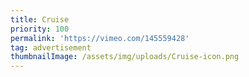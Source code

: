 ```yaml
---
title: Cruise
priority: 100
permalink: 'https://vimeo.com/145559428'
tag: advertisement
thumbnailImage: /assets/img/uploads/Cruise-icon.png
---
```


